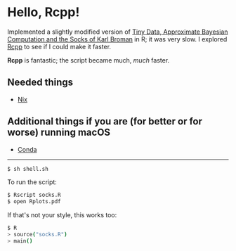 # Hello, Rcpp!

Implemented a slightly modified version of [Tiny Data, Approximate Bayesian Computation and the Socks of Karl Broman](http://www.sumsar.net/blog/2014/10/tiny-data-and-the-socks-of-karl-broman/) in R; it was very slow. I explored [Rcpp](http://adv-r.had.co.nz/Rcpp.html) to see if I could make it faster.

**Rcpp** is fantastic; the script became much, *much* faster.

Needed things
---
 - [Nix](https://nixos.org/nix/)

Additional things if you are (for better or for worse) running macOS
---
 - [Conda](https://anaconda.org/)

---
```bash
$ sh shell.sh
```
To run the script:
```bash
$ Rscript socks.R
$ open Rplots.pdf
```
If that's not your style, this works too:
```bash
$ R
> source("socks.R")
> main()
```
